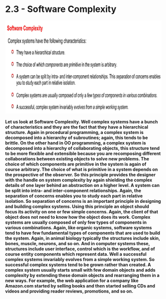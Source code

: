 # 2.3 - Software Complexity

<img src="/images/02_03_01.jpg" width="600" height="300">

**Let us look at Software Complexity. Well complex systems have a bunch of characteristics and they are the fact that they have a hierarchical structure. Again in procedural programming, a complex system is decomposed into a hierarchy of subroutines; again, this tends to be brittle. On the other hand in OO programming, a complex system is decomposed into a hierarchy of collaborating objects, this structure tend to be more flexible and extensible because you are recomposing different collaborations between existing objects to solve new problems. The choice of which components are primitive in the system is again of course arbitrary. The choice of what is primitive in a system depends on the prospective of the observer. So this principle provides the designer with the handle on system complexity by again shielding the complex details of one layer behind an abstraction on a higher level. A system can be split into intra- and inter-component relationships. Again, the separation of concerns enables you to study each part in relative isolation. So separation of concerns is an important principle in designing and building complex systems. Using this principle an object should focus its activity on one or few simple concerns. Again, the client of that object does not need to know how the object does its work. Complex systems are usually composed of only few types of components in various combinations. Again, like organic systems, software systems tend to have few fundamental types of components that are used to build the system. Again, in animal biology typically the structures include skin, bones, muscle, neurons, and so on. And in computer systems these, structures include user interface, control which is the workflow, and of course entity components which represent data. Well a successful complex systems invariably evolves from a simple working system. So successful complex systems tend to be grown rather than created. A complex system usually starts small with few domain objects and adds complexity by extending these domain objects and rearranging them in a new ways. For example, the web application for a company like Amazon.com started by selling books and then started selling CDs and videos and providing reader reviews, promotions, and so on.**

